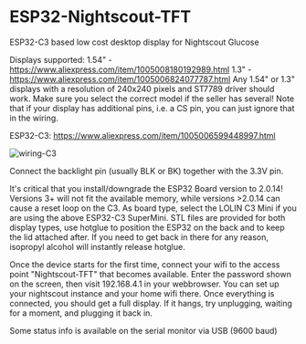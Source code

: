 # ESP32-Nightscout-TFT
ESP32-C3 based low cost desktop display for Nightscout Glucose

Displays supported:
1.54" - https://www.aliexpress.com/item/1005008180192989.html
1.3" - https://www.aliexpress.com/item/1005006824077787.html
Any 1.54" or 1.3" displays with a resolution of 240x240 pixels and ST7789 driver should work. Make sure you select the correct model if the seller has several!
Note that if your display has additional pins, i.e. a CS pin, you can just ignore that in the wiring.

ESP32-C3:
https://www.aliexpress.com/item/1005006599448997.html

![wiring-C3](https://github.com/user-attachments/assets/b0e42f97-5557-42ae-8414-6258b47b1f5d)

Connect the backlight pin (usually BLK or BK) together with the 3.3V pin.

It's critical that you install/downgrade the ESP32 Board version to 2.0.14! Versions 3+ will not fit the available memory, while versions >2.0.14 can cause a reset loop on the C3.
As board type, select the LOLIN C3 Mini if you are using the above ESP32-C3 SuperMini.
STL files are provided for both display types, use hotglue to position the ESP32 on the back and to keep the lid attached after.
If you need to get back in there for any reason, isopropyl alcohol will instantly release hotglue.

Once the device starts for the first time, connect your wifi to the access point "Nightscout-TFT" that becomes available. Enter the password shown on the screen, then visit 192.168.4.1 in your webbrowser. You can set up your nightscout instance and your home wifi there. Once everything is connected, you should get a full display. If it hangs, try unplugging, waiting for a moment, and plugging it back in.

Some status info is available on the serial monitor via USB (9600 baud)
